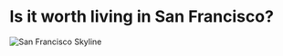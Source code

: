 # Is it worth living in San Francisco?
![San Francisco Skyline](https://upload.wikimedia.org/wikipedia/en/f/fa/DramaticSFskyline2017.jpg)

